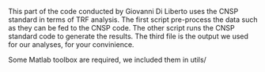 This part of the code conducted by Giovanni Di Liberto uses the CNSP standard in terms of TRF analysis. The first script pre-process the data such as they can be fed to the CNSP code. The other script runs the CNSP standard code to generate the results. The third file is the output we used for our analyses, for your convinience. 

Some Matlab toolbox are required, we included them in utils/